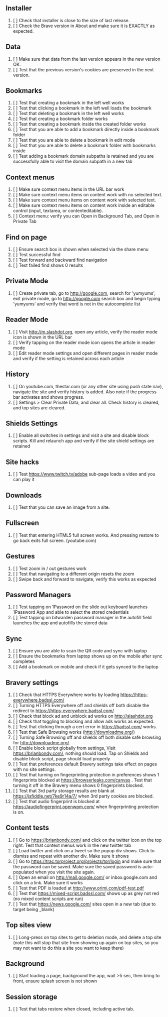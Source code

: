 
## Installer

1. [ ] Check that installer is close to the size of last release.
2. [ ] Check the Brave version in About and make sure it is EXACTLY as expected.

## Data

1. [ ] Make sure that data from the last version appears in the new version OK.
2. [ ] Test that the previous version's cookies are preserved in the next version.

## Bookmarks

1. [ ] Test that creating a bookmark in the left well works
2. [ ] Test that clicking a bookmark in the left well loads the bookmark
3. [ ] Test that deleting a bookmark in the left well works
4. [ ] Test that creating a bookmark folder works
5. [ ] Test that creating a bookmark inside the created folder works
6. [ ] Test that you are able to add a bookmark directly inside a bookmark folder
7. [ ] Test that you are able to delete a bookmark in edit mode
8. [ ] Test that you are able to delete a bookmark folder with bookmarks inside
9. [ ] Test adding a bookmark domain subpaths is retained and you are successfully able to visit the domain subpath in a new tab

## Context menus

1. [ ] Make sure context menu items in the URL bar work
2. [ ] Make sure context menu items on content work with no selected text.
3. [ ] Make sure context menu items on content work with selected text.
4. [ ] Make sure context menu items on content work inside an editable control (input, textarea, or contenteditable).
5. [ ] Context menu: verify you can Open in Background Tab, and Open in Private Tab

## Find on page

1. [ ] Ensure search box is shown when selected via the share menu
2. [ ] Test successful find
3. [ ] Test forward and backward find navigation
4. [ ] Test failed find shows 0 results

## Private Mode

1. [ ] Create private tab, go to http://google.com, search for 'yumyums', exit private mode, go to http://google.com search box and begin typing 'yumyums' and verify that word is not in the autocomplete list

## Reader Mode
1. [ ] Visit http://m.slashdot.org, open any article, verify the reader mode icon is shown in the URL bar
2. [ ] Verify tapping on the reader mode icon opens the article in reader mode
3. [ ] Edit reader mode settings and open different pages in reader mode and verify if the setting is retained across each article

## History

1. [ ] On youtube.com, thestar.com (or any other site using push state nav), navigate the site and verify history is added. Also note if the progress bar activates and shows progress.
2. [ ] Settings > Clear Private Data, and clear all. Check history is cleared, and top sites are cleared.

## Shields Settings
1. [ ] Enable all switches in settings and visit a site and disable block scripts. Kill and relaunch app and verify if the site shield settings are retained

## Site hacks

1. [ ] Test https://www.twitch.tv/adobe sub-page loads a video and you can play it

## Downloads

1. [ ] Test that you can save an image from a site.

## Fullscreen

1. [ ] Test that entering HTML5 full screen works. And pressing restore to go back exits full screen. (youtube.com)

## Gestures

1. [ ] Test zoom in / out gestures work
2. [ ] Test that navigating to a different origin resets the zoom
3. [ ] Swipe back and forward to navigate, verify this works as expected

## Password Managers
1. [ ] Test tapping on 1Password on the slide out keyboard launches 1Password App and able to select the stored credentials
2. [ ] Test tapping on bitwarden password manager in the autofill field launches the app and autofills the stored data

## Sync
1. [ ] Ensure you are able to scan the QR code and sync with laptop
2. [ ] Ensure the bookmarks from laptop shows up on the mobile after sync completes
3. [ ] Add a bookmark on mobile and check if it gets synced to the laptop

## Bravery settings

1. [ ] Check that HTTPS Everywhere works by loading https://https-everywhere.badssl.com/
2. [ ] Turning HTTPS Everywhere off and shields off both disable the redirect to https://https-everywhere.badssl.com/
3. [ ] Check that block ad and unblock ad works on http://slashdot.org
4. [ ] Check that toggling to blocking and allow ads works as expected.
5. [ ] Test that clicking through a cert error in https://badssl.com/ works.
6. [ ] Test that Safe Browsing works (http://downloadme.org/)
7. [ ] Turning Safe Browsing off and shields off both disable safe browsing for http://downloadme.org/.
8. [ ] Enable block script globally from settings, Visit https://brianbondy.com/, nothing should load. Tap on Shields and disable block script, page should load properly
9. [ ] Test that preferences default Bravery settings take effect on pages with no site settings.
10. [ ] Test that turning on fingerprinting protection in preferences shows 1 fingerprints blocked at https://browserleaks.com/canvas . Test that turning it off in the Bravery menu shows 0 fingerprints blocked.
11. [ ] Test that 3rd party storage results are blank at https://jsfiddle.net/7ke9r14a/7/ when 3rd party cookies are blocked.
12. [ ] Test that audio fingerprint is blocked at https://audiofingerprint.openwpm.com/ when fingerprinting protection is on.


## Content tests

1. [ ] Go to https://brianbondy.com/ and click on the twitter icon on the top right. Test that context menus work in the new twitter tab
2. [ ] Load twitter and click on a tweet so the popup div shows.   Click to dismiss and repeat with another div. Make sure it shows
3. [ ] Go to https://trac.torproject.org/projects/tor/login and make sure that the password can be saved.  Make sure the saved password is auto-populated when you visit the site again.
4. [ ] Open an email on http://mail.google.com/ or inbox.google.com and click on a link. Make sure it works
5. [ ] Test that PDF is loaded at http://www.orimi.com/pdf-test.pdf
6. [ ] Test that https://mixed-script.badssl.com/ shows up as grey not red (no mixed content scripts are run)
7. [ ] Test that https://news.google.com/ sites open in a new tab (due to target being _blank)

## Top sites view

1. [ ] Long-press on top sites to get to deletion mode, and delete a top site (note this will stop that site from showing up again on top sites, so you may not want to do this a site you want to keep there)

## Background

1. [ ] Start loading a page, background the app, wait >5 sec, then bring to front, ensure splash screen is not shown

## Session storage

1. [ ] Test that tabs restore when closed, including active tab.
